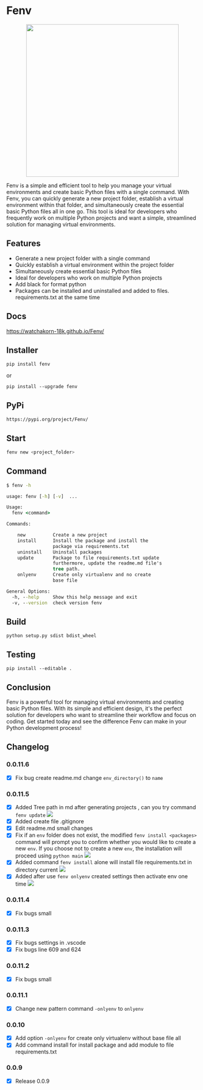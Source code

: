 # Fenv

<p align="center"><img src="https://cdn.discordapp.com/attachments/582486229594013696/1070509737529069689/New_Project_3.png" width=400></p>

Fenv is a simple and efficient tool to help you manage your virtual environments and create basic Python files with a single command. With Fenv, you can quickly generate a new project folder, establish a virtual environment within that folder, and simultaneously create the essential basic Python files all in one go. This tool is ideal for developers who frequently work on multiple Python projects and want a simple, streamlined solution for managing virtual environments.

## Features

- Generate a new project folder with a single command
- Quickly establish a virtual environment within the project folder
- Simultaneously create essential basic Python files
- Ideal for developers who work on multiple Python projects
- Add black for format python
- Packages can be installed and uninstalled and added to files. requirements.txt at the same time

## Docs

https://watchakorn-18k.github.io/Fenv/

## Installer

```
pip install fenv
```

or

```
pip install --upgrade fenv
```

## PyPi

```
https://pypi.org/project/Fenv/
```

## Start

```sh
fenv new <project_folder>
```

## Command

```cmd
$ fenv -h

usage: fenv [-h] [-v]  ...

Usage:
  fenv <command>

Commands:

    new          Create a new project
    install      Install the package and install the
                 package via requirements.txt
    uninstall    Uninstall packages
    update       Package to file requirements.txt update
                 furthermore, update the readme.md file's
                 tree path.
    onlyenv      Create only virtualenv and no create
                 base file

General Options:
  -h, --help     Show this help message and exit
  -v, --version  check version fenv
```

## Build

```
python setup.py sdist bdist_wheel
```

## Testing

```
pip install --editable .
```

## Conclusion

Fenv is a powerful tool for managing virtual environments and creating basic Python files. With its simple and efficient design, it's the perfect solution for developers who want to streamline their workflow and focus on coding. Get started today and see the difference Fenv can make in your Python development process!

## Changelog

### 0.0.11.6

- [x] Fix bug create readme.md change `env_directory()` to `name`

### 0.0.11.5

- [x] Added Tree path in md after generating projects , can you try command `fenv update` ![](https://i.imgur.com/vDz2Gs0.gif)
- [x] Added create file .gitignore
- [x] Edit readme.md small changes
- [x] Fix if an `env` folder does not exist, the modified `fenv install <packages>` command will prompt you to confirm whether you would like to create a new `env`. If you choose not to create a new `env`, the installation will proceed using `python main` ![](https://i.imgur.com/M0shh8x.gif)
- [x] Added command `fenv install` alone will install file requirements.txt in directory current ![](https://i.imgur.com/cgApbCa.gif)
- [x] Added after use `fenv onlyenv` created settings then activate env one time ![](https://i.imgur.com/mwEUSrg.gif)

### 0.0.11.4

- [x] Fix bugs small

### 0.0.11.3

- [x] Fix bugs settings in .vscode
- [x] Fix bugs line 609 and 624

### 0.0.11.2

- [x] Fix bugs small

### 0.0.11.1

- [x] Change new pattern command `-onlyenv` to `onlyenv`

### 0.0.10

- [x] Add option `-onlyenv` for create only virtualenv without base file all
- [x] Add command install for install package and add module to file requirements.txt

### 0.0.9

- [x] Release 0.0.9